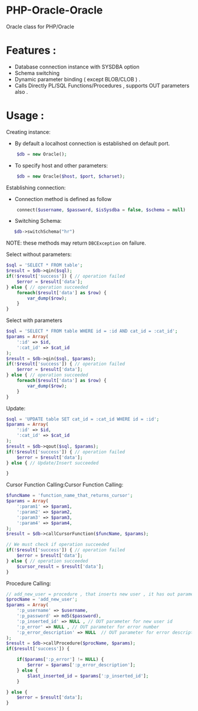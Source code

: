 PHP-Oracle-Oracle
======================

Oracle class for PHP/Oracle

# Features :
<ul>
	<li>Database connection instance with SYSDBA option</li>
	<li>Schema switching</li>
	<li>Dynamic parameter binding ( except BLOB/CLOB ) .</li>
	<li>Calls Directly PL/SQL Functions/Procedures , supports OUT parameters also .</li>
</ul>

# Usage :

Creating instance:
* By default a localhost connection is established on default port.
```php
	$db = new Oracle(); 
```

* To specify host and other parameters:
```php
	$db = new Oracle($host, $port, $charset);
```

Establishing connection:

* Connection method is defined as follow
```php
	connect($username, $password, $isSysdba = false, $schema = null)
```

 * Switching Schema:
 ```php
 	$db->switchSchema("hr")
 ```
 NOTE: these methods may return ```DBCException``` on failure.

Select without parameters:

```php 
$sql = 'SELECT * FROM table';
$result = $db->qin($sql); 
if(!$result['success']) { // operation failed
	$error = $result['data'];
} else { // operation succeeded
	foreach($result['data'] as $row) {
		var_dump($row);
	}
}
```

Select with parameters
```php   
$sql = 'SELECT * FROM table WHERE id = :id AND cat_id = :cat_id';
$params = Array(
	':id' => $id,
	':cat_id' => $cat_id
);
$result = $db->qin($sql, $params); 
if(!$result['success']) { // operation failed
	$error = $result['data'];
} else { // operation succeeded
	foreach($result['data'] as $row) {
		var_dump($row);
	}
}
```

Update:
```php
$sql = 'UPDATE table SET cat_id = :cat_id WHERE id = :id';
$params = Array(
	':id' => $id,
	':cat_id' => $cat_id
);
$result = $db->qout($sql, $params);
if(!$result['success']) { // operation failed
	$error = $result['data'];
} else { // Update/Insert succeeded

}
```

Cursor Function Calling:Cursor Function Calling:
```php
$funcName = 'function_name_that_returns_cursor';
$params = Array(
	':param1' => $param1,
	':param2' => $param2,
	':param3' => $param3,
	':param4' => $param4,
);
$result = $db->callCursorFunction($funcName, $params);               

// We must check if operation succeeded
if(!$result['success']) { // operation failed
	$error = $result['data'];
} else { // operation succeeded
	$cursor_result = $result['data'];
}
```

Procedure Calling:
```php
// add_new_user = procedure , that inserts new user , it has out parameters
$procName = 'add_new_user';
$params = Array(
	':p_username' => $username,
	':p_password' => md5($password),
	':p_inserted_id' => NULL , // OUT parameter for new user id
	':p_error' => NULL , // OUT parameter for error number
	':p_error_description' => NULL  // OUT parameter for error description
);
$result = $db->callProcedure($procName, $params);
if($result['success']) {

	if($params[':p_error'] != NULL) {
		$error = $params[':p_error_description'];
	} else {
		$last_inserted_id = $params[':p_inserted_id'];
	}            

} else {
	$error = $result['data'];
}
```
